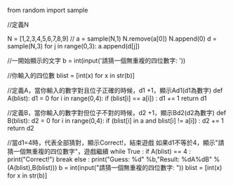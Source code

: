 from random import sample

//定義N

N = [1,2,3,4,5,6,7,8,9]
//
a = sample(N,1)
N.remove(a[0])
N.append(0)
d = sample(N,3)
for j in range(0,3):
    a.append(d[j])

//一開始顯示的文字
b = int(input('請猜一個無重複的四位數字: '))

//你輸入的四位數
blist = [int(x) for x in str(b)]

//定義A，當你輸入的數字對且位子正確的時候，d1 +1，顯示Ad1(d1為數字)
def A(blist):
    d1 = 0
    for i in range(0,4):
        if (blist[i] == a[i]) :
            d1 += 1
    return d1

//定義B，當你輸入的數字對但位子不對的時候，d2 +1，顯示Bd2(d2為數字)
def B(blist):
    d2 = 0
    for i in range(0,4):
        if (blist[i] in a and blist[i] != a[i]) :
            d2 += 1
    return d2

//當d1=4時，代表全部猜對，顯示Correct!，結束遊戲
  如果d1不等於4，顯示"請猜一個無重複的四位數字"，遊戲繼續
while True :
    if A(blist) == 4 :
        print("Correct!")
        break
    else :
        print("Guess: %d" %b,"Result: %dA%dB" % (A(blist),B(blist)))
        b = int(input("請猜一個無重複的四位數字: "))
        blist = [int(x) for x in str(b)]
